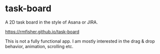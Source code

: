 # task-board

A 2D task board in the style of Asana or JIRA.

https://rmfisher.github.io/task-board

This is not a fully functional app. I am mostly interested in the drag & drop behavior, animation, scrolling etc.
